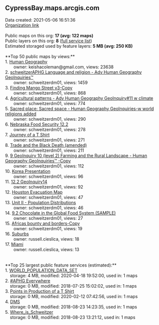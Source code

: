 <h2>CypressBay.maps.arcgis.com</h2> Data created: 2021-05-06 16:51:36 <br /><a target='new' href='https://CypressBay.maps.arcgis.com'>Organization link</a><br /><br />Public maps on this org: <b>17 (avg: 122 maps)</b><br />Public layers on this org: <b>8 </b>(<a target='new' href='https://services.arcgis.com/kE5Q5MtEmEXzasgC/ArcGIS/rest/services'>full service list</a>)<br />Estimated storaged used by feature layers: <b>5 MB (avg: 250 KB)</b><br /><br />**Top 50 public maps by views:**<br />  1. <a target='new' href='https://www.arcgis.com/home/item.html?id=ba41051ce2244756b288117091c51d0f'>Human Geography</a> <br />  &nbsp;&nbsp;&nbsp;&nbsp; &nbsp;&nbsp;owner: keishacoleman@gmail.com, views: 23638<br />  2. <a target='new' href='https://www.arcgis.com/home/item.html?id=46467a8cdde6479eb68fa79094be3bc3'>schweitzerAPHG Language and religion - Adv Human Geography GeoInquiries™</a> <br />  &nbsp;&nbsp;&nbsp;&nbsp; &nbsp;&nbsp;owner: schweitzerdm01, views: 1459<br />  3. <a target='new' href='https://www.arcgis.com/home/item.html?id=184e0dd946574e289ff065558359cd7f'>Finding Mango Street v3-Copy</a> <br />  &nbsp;&nbsp;&nbsp;&nbsp; &nbsp;&nbsp;owner: schweitzerdm01, views: 868<br />  4. <a target='new' href='https://www.arcgis.com/home/item.html?id=676aa1b8b90e4d149290cbaa26a2ce9d'>Agricultural patterns - Adv Human Geography GeoInquiry#11 w climate</a> <br />  &nbsp;&nbsp;&nbsp;&nbsp; &nbsp;&nbsp;owner: schweitzerdm01, views: 774<br />  5. <a target='new' href='https://www.arcgis.com/home/item.html?id=b76da67e321a44f59cc925cf6ea20ca3'>Sacred place: Sacred space - Human Geography GeoInquiries-w world religions added</a> <br />  &nbsp;&nbsp;&nbsp;&nbsp; &nbsp;&nbsp;owner: schweitzerdm01, views: 290<br />  6. <a target='new' href='https://www.arcgis.com/home/item.html?id=7dcb44f06d7f4474bcd5d7b667cf1302'>Nebraska Food Security 12.2</a> <br />  &nbsp;&nbsp;&nbsp;&nbsp; &nbsp;&nbsp;owner: schweitzerdm01, views: 278<br />  7. <a target='new' href='https://www.arcgis.com/home/item.html?id=1f1f34a123684d0fb8d93e591866b806'>Journey of a T Shirt</a> <br />  &nbsp;&nbsp;&nbsp;&nbsp; &nbsp;&nbsp;owner: schweitzerdm01, views: 271<br />  8. <a target='new' href='https://www.arcgis.com/home/item.html?id=ac4c31aaace74cd1a9f9137836ee8e87'>Trade and the Black Death (amended)</a> <br />  &nbsp;&nbsp;&nbsp;&nbsp; &nbsp;&nbsp;owner: schweitzerdm01, views: 211<br />  9. <a target='new' href='https://www.arcgis.com/home/item.html?id=c183f1fb55ea4bef9efa84b4999c37af'>9 GeoInquiry 10 (level 2) Farming and the Rural Landscape - Human Geography GeoInquiries™ -Copy</a> <br />  &nbsp;&nbsp;&nbsp;&nbsp; &nbsp;&nbsp;owner: schweitzerdm01, views: 112<br />  10. <a target='new' href='https://www.arcgis.com/home/item.html?id=0af3e779f6964fceb77d391421d6b267'>Korea Presentation</a> <br />  &nbsp;&nbsp;&nbsp;&nbsp; &nbsp;&nbsp;owner: schweitzerdm01, views: 96<br />  11. <a target='new' href='https://www.arcgis.com/home/item.html?id=c5ae310eb1c041929ebaba22b21e1492'>12.2 GeoInquiry14</a> <br />  &nbsp;&nbsp;&nbsp;&nbsp; &nbsp;&nbsp;owner: schweitzerdm01, views: 92<br />  12. <a target='new' href='https://www.arcgis.com/home/item.html?id=3a5dce83f3444faab1a0d31f6adcf209'>Houston Evacuation Map</a> <br />  &nbsp;&nbsp;&nbsp;&nbsp; &nbsp;&nbsp;owner: schweitzerdm01, views: 47<br />  13. <a target='new' href='https://www.arcgis.com/home/item.html?id=82a76085f48b489b9e4c1b3cdccf0bf1'>Unit II - Population Distributions</a> <br />  &nbsp;&nbsp;&nbsp;&nbsp; &nbsp;&nbsp;owner: schweitzerdm01, views: 46<br />  14. <a target='new' href='https://www.arcgis.com/home/item.html?id=b337cb4c096949e599f45f7f08881eea'>9.2 Chocolate in the Global Food System (SAMPLE)</a> <br />  &nbsp;&nbsp;&nbsp;&nbsp; &nbsp;&nbsp;owner: schweitzerdm01, views: 27<br />  15. <a target='new' href='https://www.arcgis.com/home/item.html?id=7ba85e13cd6d4fcf955b2320641bf880'>Africas bounty and borders-Copy</a> <br />  &nbsp;&nbsp;&nbsp;&nbsp; &nbsp;&nbsp;owner: schweitzerdm01, views: 19<br />  16. <a target='new' href='https://www.arcgis.com/home/item.html?id=2c4bac1f8f7d451897397666296815ec'>Suburbs</a> <br />  &nbsp;&nbsp;&nbsp;&nbsp; &nbsp;&nbsp;owner: russell.cieslica, views: 18<br />  17. <a target='new' href='https://www.arcgis.com/home/item.html?id=ee9a3f6be2e44229821b32392f0cb7cd'>Miami</a> <br />  &nbsp;&nbsp;&nbsp;&nbsp; &nbsp;&nbsp;owner: russell.cieslica, views: 13<br /><br /><br />**Top 25 largest public feature services (estimated):**<br /> 1. <a target='new' href='https://www.arcgis.com/home/item.html?id=632e8d00ca15421c8e89e9e24e3c309c'>WORLD_POPULATION_DATA_SET</a><br /> &nbsp;&nbsp;&nbsp;&nbsp;storage: 4 MB, modified: 2020-04-18 19:52:00,  used in: 1 maps<br /> 2. <a target='new' href='https://www.arcgis.com/home/item.html?id=6eff27066bf745938ddeb90b310b8371'>#APHG Everywhere</a><br /> &nbsp;&nbsp;&nbsp;&nbsp;storage: 0 MB, modified: 2018-07-25 15:02:02,  used in: 1 maps<br /> 3. <a target='new' href='https://www.arcgis.com/home/item.html?id=caac32d08cd44974aee7067f0d86034e'>Points in Production of a T Shirt</a><br /> &nbsp;&nbsp;&nbsp;&nbsp;storage: 0 MB, modified: 2020-02-12 07:42:56,  used in: 1 maps<br /> 4. <a target='new' href='https://www.arcgis.com/home/item.html?id=7bc34b7543104c6db84b21abcc08249e'>DMS</a><br /> &nbsp;&nbsp;&nbsp;&nbsp;storage: 0 MB, modified: 2018-08-23 14:23:35,  used in: 1 maps<br /> 5. <a target='new' href='https://www.arcgis.com/home/item.html?id=2a20af7f65af4e07a450ca601cd54839'>Where_is_Schweitzer</a><br /> &nbsp;&nbsp;&nbsp;&nbsp;storage: 0 MB, modified: 2018-08-23 13:21:12,  used in: 1 maps<br />